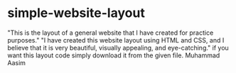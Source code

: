 # simple-website-layout
"This is the layout of a general website that I have created for practice purposes."
"I have created this website layout using HTML and CSS, and I believe that it is very beautiful, visually appealing, and eye-catching."
if you want this layout code simply download it from the given file.
Muhammad Aasim




